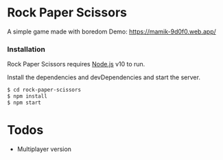 # Rock Paper Scissors

A simple game made with boredom
Demo: https://mamik-9d0f0.web.app/
### Installation

Rock Paper Scissors requires [Node.js](https://nodejs.org/) v10 to run.

Install the dependencies and devDependencies and start the server.

```sh
$ cd rock-paper-scissors
$ npm install
$ npm start
```
# Todos

- Multiplayer version
